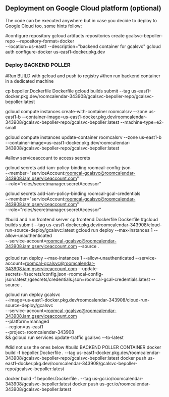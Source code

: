 ## Deployment on Google Cloud platform (optional)



The code can be executed anywhere but in case you decide to deploy to Google Cloud too, some hints follow:


#configure repository
gcloud artifacts repositories create gcalsvc-bepoller-repo --repository-format=docker \
--location=us-east1 --description="backend container for gcalsvc"
gcloud auth configure-docker us-east1-docker.pkg.dev







### Deploy BACKEND POLLER 

#Run BUILD with gcloud and push to registry
#then run backend container in a dedicated machine

cp bepoller.Dockerfile Dockerfile
gcloud builds submit --tag us-east1-docker.pkg.dev/roomcalendar-343908/gcalsvc-bepoller-repo/gcalsvc-bepoller:latest

gcloud compute instances create-with-container roomcalsrv --zone us-east1-b --container-image=us-east1-docker.pkg.dev/roomcalendar-343908/gcalsvc-bepoller-repo/gcalsvc-bepoller:latest --machine-type=e2-small

gcloud compute instances update-container roomcalsrv --zone us-east1-b --container-image=us-east1-docker.pkg.dev/roomcalendar-343908/gcalsvc-bepoller-repo/gcalsvc-bepoller:latest


#allow serviceaccount to access secrets

gcloud secrets add-iam-policy-binding roomcal-config-json \
    --member="serviceAccount:roomcal-gcalsvc@roomcalendar-343908.iam.gserviceaccount.com" \
    --role="roles/secretmanager.secretAccessor"

gcloud secrets add-iam-policy-binding roomcal-gcal-credentials \
    --member="serviceAccount:roomcal-gcalsvc@roomcalendar-343908.iam.gserviceaccount.com" \
    --role="roles/secretmanager.secretAccessor"


#build and run frontend server
cp frontend.Dockerfile Dockerfile
#gcloud builds submit --tag us-east1-docker.pkg.dev/roomcalendar-343908/cloud-run-source-deploy/gcalsvc:latest
gcloud run deploy --max-instances 1 --allow-unauthenticated \
--service-account=roomcal-gcalsvc@roomcalendar-343908.iam.gserviceaccount.com --source .

####
gcloud run deploy --max-instances 1 --allow-unauthenticated --service-account=roomcal-gcalsvc@roomcalendar-343908.iam.gserviceaccount.com --update-secrets=/isecrets/config.json=roomcal-config-json:latest,/gsecrets/credentials.json=roomcal-gcal-credentials:latest --source .


gcloud run deploy gcalsvc \
--image=us-east1-docker.pkg.dev/roomcalendar-343908/cloud-run-source-deploy/gcalsvc \
--service-account=roomcal-gcalsvc@roomcalendar-343908.iam.gserviceaccount.com \
--platform=managed \
--region=us-east1 \
--project=roomcalendar-343908 \
 && gcloud run services update-traffic gcalsvc --to-latest




#did not use the ones below
#build BACKEND POLLER CONTAINER
docker build -f bepoller.Dockerfile . --tag us-east1-docker.pkg.dev/roomcalendar-343908/gcalsvc-bepoller-repo/gcalsvc-bepoller:latest
docker push us-east1-docker.pkg.dev/roomcalendar-343908/gcalsvc-bepoller-repo/gcalsvc-bepoller:latest

docker build -f bepoller.Dockerfile . --tag us-gcr.io/roomcalendar-343908/gcalsvc-bepoller:latest
docker push us-gcr.io/roomcalendar-343908/gcalsvc-bepoller:latest
